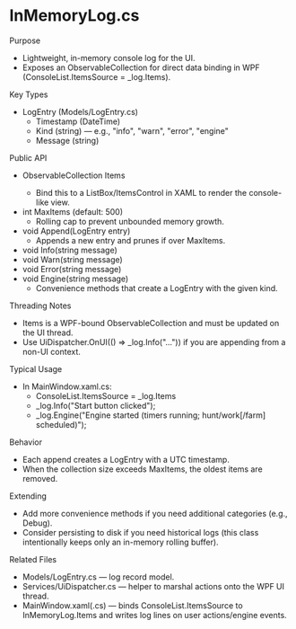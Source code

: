 # InMemoryLog.cs

Purpose
- Lightweight, in-memory console log for the UI.
- Exposes an ObservableCollection<LogEntry> for direct data binding in WPF (ConsoleList.ItemsSource = _log.Items).

Key Types
- LogEntry (Models/LogEntry.cs)
  - Timestamp (DateTime)
  - Kind (string) — e.g., "info", "warn", "error", "engine"
  - Message (string)

Public API
- ObservableCollection<LogEntry> Items
  - Bind this to a ListBox/ItemsControl in XAML to render the console-like view.
- int MaxItems (default: 500)
  - Rolling cap to prevent unbounded memory growth.
- void Append(LogEntry entry)
  - Appends a new entry and prunes if over MaxItems.
- void Info(string message)
- void Warn(string message)
- void Error(string message)
- void Engine(string message)
  - Convenience methods that create a LogEntry with the given kind.

Threading Notes
- Items is a WPF-bound ObservableCollection and must be updated on the UI thread.
- Use UiDispatcher.OnUI(() => _log.Info("...")) if you are appending from a non-UI context.

Typical Usage
- In MainWindow.xaml.cs:
  - ConsoleList.ItemsSource = _log.Items
  - _log.Info("Start button clicked");
  - _log.Engine("Engine started (timers running; hunt/work[/farm] scheduled)");

Behavior
- Each append creates a LogEntry with a UTC timestamp.
- When the collection size exceeds MaxItems, the oldest items are removed.

Extending
- Add more convenience methods if you need additional categories (e.g., Debug).
- Consider persisting to disk if you need historical logs (this class intentionally keeps only an in-memory rolling buffer).

Related Files
- Models/LogEntry.cs — log record model.
- Services/UiDispatcher.cs — helper to marshal actions onto the WPF UI thread.
- MainWindow.xaml(.cs) — binds ConsoleList.ItemsSource to InMemoryLog.Items and writes log lines on user actions/engine events.